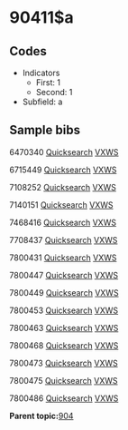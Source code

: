 # 90411$a

## Codes

-   Indicators
    -   First: 1
    -   Second: 1
-   Subfield: a

## Sample bibs

6470340 [Quicksearch](https://search.library.yale.edu/catalog/6470340) [VXWS](http://prodorbis.library.yale.edu:7014/vxws/GetHoldingsService?bibId=6470340)

6715449 [Quicksearch](https://search.library.yale.edu/catalog/6715449) [VXWS](http://prodorbis.library.yale.edu:7014/vxws/GetHoldingsService?bibId=6715449)

7108252 [Quicksearch](https://search.library.yale.edu/catalog/7108252) [VXWS](http://prodorbis.library.yale.edu:7014/vxws/GetHoldingsService?bibId=7108252)

7140151 [Quicksearch](https://search.library.yale.edu/catalog/7140151) [VXWS](http://prodorbis.library.yale.edu:7014/vxws/GetHoldingsService?bibId=7140151)

7468416 [Quicksearch](https://search.library.yale.edu/catalog/7468416) [VXWS](http://prodorbis.library.yale.edu:7014/vxws/GetHoldingsService?bibId=7468416)

7708437 [Quicksearch](https://search.library.yale.edu/catalog/7708437) [VXWS](http://prodorbis.library.yale.edu:7014/vxws/GetHoldingsService?bibId=7708437)

7800431 [Quicksearch](https://search.library.yale.edu/catalog/7800431) [VXWS](http://prodorbis.library.yale.edu:7014/vxws/GetHoldingsService?bibId=7800431)

7800447 [Quicksearch](https://search.library.yale.edu/catalog/7800447) [VXWS](http://prodorbis.library.yale.edu:7014/vxws/GetHoldingsService?bibId=7800447)

7800449 [Quicksearch](https://search.library.yale.edu/catalog/7800449) [VXWS](http://prodorbis.library.yale.edu:7014/vxws/GetHoldingsService?bibId=7800449)

7800453 [Quicksearch](https://search.library.yale.edu/catalog/7800453) [VXWS](http://prodorbis.library.yale.edu:7014/vxws/GetHoldingsService?bibId=7800453)

7800463 [Quicksearch](https://search.library.yale.edu/catalog/7800463) [VXWS](http://prodorbis.library.yale.edu:7014/vxws/GetHoldingsService?bibId=7800463)

7800468 [Quicksearch](https://search.library.yale.edu/catalog/7800468) [VXWS](http://prodorbis.library.yale.edu:7014/vxws/GetHoldingsService?bibId=7800468)

7800473 [Quicksearch](https://search.library.yale.edu/catalog/7800473) [VXWS](http://prodorbis.library.yale.edu:7014/vxws/GetHoldingsService?bibId=7800473)

7800475 [Quicksearch](https://search.library.yale.edu/catalog/7800475) [VXWS](http://prodorbis.library.yale.edu:7014/vxws/GetHoldingsService?bibId=7800475)

7800486 [Quicksearch](https://search.library.yale.edu/catalog/7800486) [VXWS](http://prodorbis.library.yale.edu:7014/vxws/GetHoldingsService?bibId=7800486)

**Parent topic:**[904](../../tags/904/904.md)

